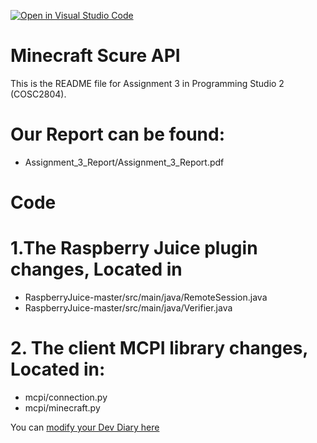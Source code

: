 [![Open in Visual Studio Code](https://classroom.github.com/assets/open-in-vscode-f059dc9a6f8d3a56e377f745f24479a46679e63a5d9fe6f495e02850cd0d8118.svg)](https://classroom.github.com/online_ide?assignment_repo_id=6033446&assignment_repo_type=AssignmentRepo)
# Minecraft Scure API
This is the README file for Assignment 3 in Programming Studio 2 (COSC2804).


# Our Report can be found:
 - Assignment_3_Report/Assignment_3_Report.pdf
# Code
# 1.The Raspberry Juice plugin changes, Located in
 - RaspberryJuice-master/src/main/java/RemoteSession.java
 - RaspberryJuice-master/src/main/java/Verifier.java
# 2. The client MCPI library changes, Located in:
 - mcpi/connection.py
 - mcpi/minecraft.py

You can [modify your Dev Diary here](DEVDIARY.md)
